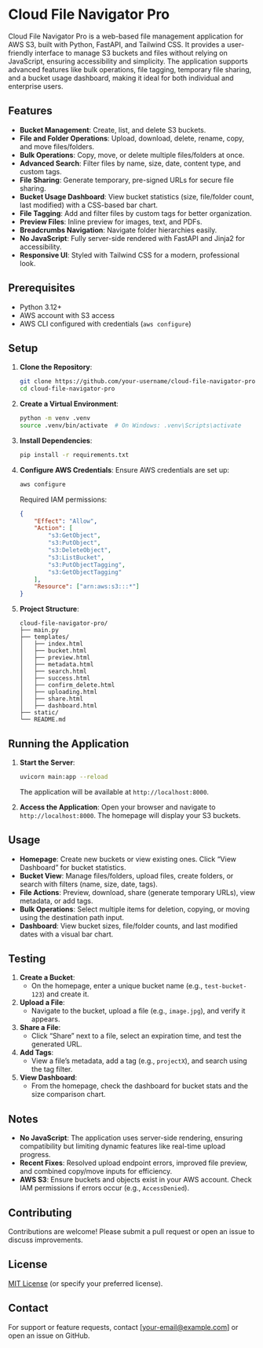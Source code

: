 # Cloud File Navigator Pro

Cloud File Navigator Pro is a web-based file management application for AWS S3, built with Python, FastAPI, and Tailwind CSS. It provides a user-friendly interface to manage S3 buckets and files without relying on JavaScript, ensuring accessibility and simplicity. The application supports advanced features like bulk operations, file tagging, temporary file sharing, and a bucket usage dashboard, making it ideal for both individual and enterprise users.

## Features

- **Bucket Management**: Create, list, and delete S3 buckets.
- **File and Folder Operations**: Upload, download, delete, rename, copy, and move files/folders.
- **Bulk Operations**: Copy, move, or delete multiple files/folders at once.
- **Advanced Search**: Filter files by name, size, date, content type, and custom tags.
- **File Sharing**: Generate temporary, pre-signed URLs for secure file sharing.
- **Bucket Usage Dashboard**: View bucket statistics (size, file/folder count, last modified) with a CSS-based bar chart.
- **File Tagging**: Add and filter files by custom tags for better organization.
- **Preview Files**: Inline preview for images, text, and PDFs.
- **Breadcrumbs Navigation**: Navigate folder hierarchies easily.
- **No JavaScript**: Fully server-side rendered with FastAPI and Jinja2 for accessibility.
- **Responsive UI**: Styled with Tailwind CSS for a modern, professional look.

## Prerequisites

- Python 3.12+
- AWS account with S3 access
- AWS CLI configured with credentials (`aws configure`)

## Setup

1. **Clone the Repository**:
   ```bash
   git clone https://github.com/your-username/cloud-file-navigator-pro.git
   cd cloud-file-navigator-pro
   ```

2. **Create a Virtual Environment**:
   ```bash
   python -m venv .venv
   source .venv/bin/activate  # On Windows: .venv\Scripts\activate
   ```

3. **Install Dependencies**:
   ```bash
   pip install -r requirements.txt
   ```

4. **Configure AWS Credentials**:
   Ensure AWS credentials are set up:
   ```bash
   aws configure
   ```
   Required IAM permissions:
   ```json
   {
       "Effect": "Allow",
       "Action": [
           "s3:GetObject",
           "s3:PutObject",
           "s3:DeleteObject",
           "s3:ListBucket",
           "s3:PutObjectTagging",
           "s3:GetObjectTagging"
       ],
       "Resource": ["arn:aws:s3:::*"]
   }
   ```

5. **Project Structure**:
   ```
   cloud-file-navigator-pro/
   ├── main.py
   ├── templates/
   │   ├── index.html
   │   ├── bucket.html
   │   ├── preview.html
   │   ├── metadata.html
   │   ├── search.html
   │   ├── success.html
   │   ├── confirm_delete.html
   │   ├── uploading.html
   │   ├── share.html
   │   ├── dashboard.html
   ├── static/
   └── README.md
   ```

## Running the Application

1. **Start the Server**:
   ```bash
   uvicorn main:app --reload
   ```
   The application will be available at `http://localhost:8000`.

2. **Access the Application**:
   Open your browser and navigate to `http://localhost:8000`. The homepage will display your S3 buckets.

## Usage

- **Homepage**: Create new buckets or view existing ones. Click “View Dashboard” for bucket statistics.
- **Bucket View**: Manage files/folders, upload files, create folders, or search with filters (name, size, date, tags).
- **File Actions**: Preview, download, share (generate temporary URLs), view metadata, or add tags.
- **Bulk Operations**: Select multiple items for deletion, copying, or moving using the destination path input.
- **Dashboard**: View bucket sizes, file/folder counts, and last modified dates with a visual bar chart.

## Testing

1. **Create a Bucket**:
   - On the homepage, enter a unique bucket name (e.g., `test-bucket-123`) and create it.
2. **Upload a File**:
   - Navigate to the bucket, upload a file (e.g., `image.jpg`), and verify it appears.
3. **Share a File**:
   - Click “Share” next to a file, select an expiration time, and test the generated URL.
4. **Add Tags**:
   - View a file’s metadata, add a tag (e.g., `projectX`), and search using the tag filter.
5. **View Dashboard**:
   - From the homepage, check the dashboard for bucket stats and the size comparison chart.

## Notes

- **No JavaScript**: The application uses server-side rendering, ensuring compatibility but limiting dynamic features like real-time upload progress.
- **Recent Fixes**: Resolved upload endpoint errors, improved file preview, and combined copy/move inputs for efficiency.
- **AWS S3**: Ensure buckets and objects exist in your AWS account. Check IAM permissions if errors occur (e.g., `AccessDenied`).

## Contributing

Contributions are welcome! Please submit a pull request or open an issue to discuss improvements.

## License

[MIT License](LICENSE) (or specify your preferred license).

## Contact

For support or feature requests, contact [your-email@example.com] or open an issue on GitHub.